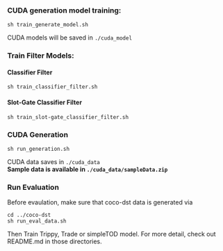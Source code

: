 

### CUDA generation model training: 
```
sh train_generate_model.sh
```
CUDA models will be saved in ```./cuda_model```

### Train Filter Models:
#### Classifier Filter
```
sh train_classifier_filter.sh
```

#### Slot-Gate Classifier Filter
```
sh train_slot-gate_classifier_filter.sh
```

### CUDA Generation
```
sh run_generation.sh
```
CUDA data saves in ```./cuda_data```<br/>
**Sample data is available in ```./cuda_data/sampleData.zip```**

### Run Evaluation
Before evaulation, make sure that coco-dst data is generated via 
```
cd ../coco-dst
sh run_eval_data.sh
```

Then Train Trippy, Trade or simpleTOD model. For more detail, check out README.md in those directories.


